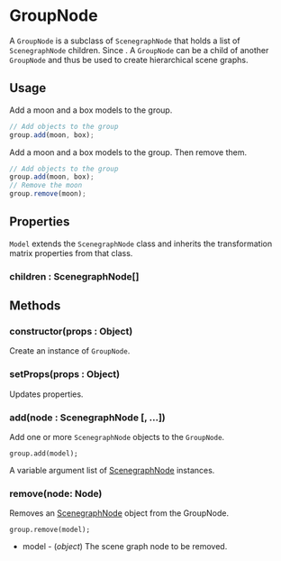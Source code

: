 # GroupNode

A `GroupNode` is a subclass of `ScenegraphNode` that holds a list of `ScenegraphNode` children. Since . A `GroupNode` can be a child of another `GroupNode` and thus be used to create hierarchical scene graphs.


## Usage

Add a moon and a box models to the group.
```js
// Add objects to the group
group.add(moon, box);
```

Add a moon and a box models to the group. Then remove them.
```js
// Add objects to the group
group.add(moon, box);
// Remove the moon
group.remove(moon);
```


## Properties

`Model` extends the `ScenegraphNode` class and inherits the transformation matrix properties from that class.


### children : ScenegraphNode[]


## Methods


### constructor(props : Object)

Create an instance of `GroupNode`.


### setProps(props : Object)

Updates properties.


### add(node : ScenegraphNode [, ...])

Add one or more `ScenegraphNode` objects to the `GroupNode`.

`group.add(model);`

A variable argument list of [ScenegraphNode]() instances.


### remove(node: Node)

Removes an [ScenegraphNode](object-3d.html) object from the GroupNode.

    group.remove(model);

* model - (*object*) The scene graph node to be removed.
